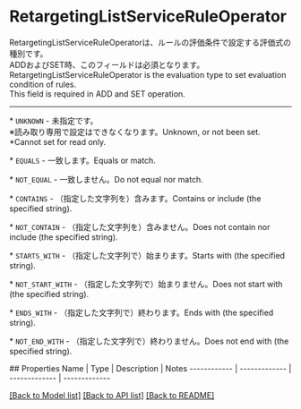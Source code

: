 # RetargetingListServiceRuleOperator

<div lang=\"ja\">RetargetingListServiceRuleOperatorは、ルールの評価条件で設定する評価式の種別です。<br> ADDおよびSET時、このフィールドは必須となります。</div> <div lang=\"en\">RetargetingListServiceRuleOperator is the evaluation type to set evaluation condition of rules.<br> This field is required in ADD and SET operation.</div> <hr> <p>* <code>UNKNOWN</code> - <span lang=\"ja\">未指定です。<br>※読み取り専用で設定はできなくなります。</span><span lang=\"en\">Unknown, or not been set.<br>*Cannot set for read only.</span></p> <p>* <code>EQUALS</code> - <span lang=\"ja\">一致します。</span><span lang=\"en\">Equals or match.</span></p> <p>* <code>NOT_EQUAL</code> - <span lang=\"ja\">一致しません。</span><span lang=\"en\">Do not equal nor match.</span></p> <p>* <code>CONTAINS</code> - <span lang=\"ja\">（指定した文字列を）含みます。</span><span lang=\"en\">Contains or include (the specified string).</span></p> <p>* <code>NOT_CONTAIN</code> - <span lang=\"ja\">（指定した文字列を）含みません。</span><span lang=\"en\">Does not contain nor include (the specified string).</span></p> <p>* <code>STARTS_WITH</code> - <span lang=\"ja\">（指定した文字列で）始まります。</span><span lang=\"en\">Starts with (the specified string).</span></p> <p>* <code>NOT_START_WITH</code> - <span lang=\"ja\">（指定した文字列で）始まりません。</span><span lang=\"en\">Does not start with (the specified string).</span></p> <p>* <code>ENDS_WITH</code> - <span lang=\"ja\">（指定した文字列で）終わります。</span><span lang=\"en\">Ends with (the specified string).</span></p> <p>* <code>NOT_END_WITH</code> - <span lang=\"ja\">（指定した文字列で）終わりません。</span><span lang=\"en\">Does not end with (the specified string).</span></p> 
## Properties
Name | Type | Description | Notes
------------ | ------------- | ------------- | -------------

[[Back to Model list]](../README.md#documentation-for-models) [[Back to API list]](../README.md#documentation-for-api-endpoints) [[Back to README]](../README.md)


